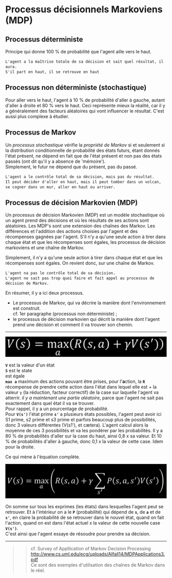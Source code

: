 # **Processus décisionnels Markoviens (MDP)**

## **Processus déterministe**

Principe qui donne 100 % de probabilité que l'agent aille vers le haut.

```
L'agent a la maîtrise totale de sa décision et sait quel résultat, il aura.  
S'il part en haut, il se retrouve en haut
```

## **Processus non déterministe (stochastique)**

Pour aller vers le haut, l'agent à 10 % de probabilité d'aller à gauche, autant d'aller à droite et 80 % vers le haut. Ceci représente mieux la réalité, car il y a généralement des facteurs aléatoires qui vont influencer le résultat. C'est aussi plus complexe à étudier.

## **Processus de Markov**

Un _processus stochastique_ vérifie la _propriété de Markov_ si et seulement si la distribution conditionnelle de probabilité des états futurs, étant donnés l'état présent, ne dépend en fait que de l'état présent et non pas des états passés (ont dit qu'il y a absence de 'mémoire').  
Simplement, le futur ne dépend que du présent, pas du passé.

```
L'agent a le contrôle total de sa décision, mais pas du résultat.  
Il peut décider d'aller en haut, mais il peut tomber dans un volcan, se cogner dans un mur, aller en haut ou arriver.
```

## **Processus de décision Markovien (MDP)**

Un processus de décision Markovien (MDP) est un modèle stochastique où un agent prend des décisions et où les résultats de ses actions sont aléatoires. Les MDP's sont une extension des chaînes des Markov. Les différences et l'addition des actions choisies par l'agent et des récompenses gagnées par l'agent. S'il n'y a qu'une seule action à tirer dans chaque état et que les récompenses sont égales, les processus de décision markoviens et une chaîne de Markov.

Simplement, il n'y a qu'une seule action à tirer dans chaque état et que les récompenses sont égales. On revient donc, sur une chaîne de Markov.  

```
L'agent na pas le contrôle total de sa décision.  
L'agent ne sait pas trop quoi faire et fait appel au processus de décision de Markov.
```
En résumer, il y a ici deux processus.
* Le processus de Markov, qui va décrire la manière dont l'environnement est construit.  
cf. 1er paragraphe (processus non déterministe) ;
* le processus de décision markovien qui décrit la manière dont l'agent prend une décision et comment il va trouver son chemin.

___
<div align="center">
    <img src="..\img\BellmanEquation.png" alt="Équation de Bellman" title="Équation de Bellman">
</div>

**`V`** est la valeur d'un état  
**`S`** est le state  
est égale  
**`max a`** maximum des actions pouvant être prises, pour l'**a**ction, la
**`R`** récompense de prendre cette action dans l'état dans lequel elle est + la valeur `γ` (la réduction, facteur correctif) de la case sur laquelle l'agent va atterrir.
_il y a maintenant une partie aléatoire_, parce que l'agent ne sait pas exactement dans quel état il va se trouver.  
Pour rappel, il y a un pourcentage de probabilité.  
Pour **`V(s')`** l'état prime **`s'`** a plusieurs états possibles, l'agent peut avoir ici S1 prime, s2 prime et s3 prime et parfois beaucoup plus de possibilités, donc 3 valeurs différentes (V(s1'), et cætera). 
L'agent calcul alors la moyenne de ces 3 possibilités et va les pondérer par les probabilités. Il y a 80 % de probabilités d'aller sur la case du haut, ainsi 0,8 x sa valeur. Et 10 % de probabilités d'aller à gauche, donc 0,1 x la valeur de cette case. Idem pour la droite.  

Ce qui mène à l'équation complète.

<div align="center">
    <img src="..\img\BellmanCompleteEquation.png" alt="Équation de Bellman" title="Équation de Bellman">
</div>

On somme sur tous les exprimes (les états) dans lesquelles l'agent peut se retrouver. Et à l'intérieur on a le **`P`** (probabilité) qui dépend de **`s`**, de **`a`** et de **`s'`**, en claire la probabilité de se retrouver dans le nouvel état, quand on fait l'action, quand on est dans l'état actuel x la valeur de cette nouvelle case **`V(s')`**.  
C'est ainsi que l'agent essaye de résoudre pour prendre sa décision.  

___
>> cf. Survey of Appllication of Markov Decision Processing  
http://www.cs.uml.edu/ecg/uploads/AIfall14/MDPApplications3.pdf  
Ce sont des exemples d'utilisation des chaînes de Markov dans le réel.
